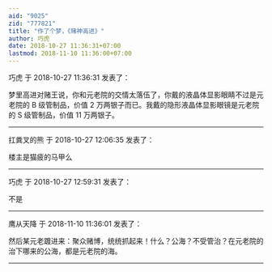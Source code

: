 ```yaml
---
aid: "9025"
zid: "777821"
title: "作了个梦，《赌神高进》"
author: 巧虎
date: 2018-10-27 11:36:31+07:00
lastmod: 2018-11-10 11:36:00+07:00
---
```


巧虎 于 2018-10-27 11:36:31 发表了：

梦里高进对赌王说，你和元老院的交情太落伍了，你戴的液晶体显影眼睛不过是元老院的 B 级管制品，价值 2 万两银子而已。我戴的隐形液晶体显影眼镜是元老院的 S 级管制品，价值 11 万两银子。

---

扛粪叉的熊 于 2018-10-27 12:06:35 发表了：

楼主是猫疲的马甲么

---

巧虎 于 2018-10-27 12:59:31 发表了：

不是

---

鹰从天降 于 2018-11-10 11:36:01 发表了：

然后某元老踱进来：聚众赌博，统统抓起来！什么？公海？不受管治？在元老院的治下哪来的公海，都是元老院的海。

---
